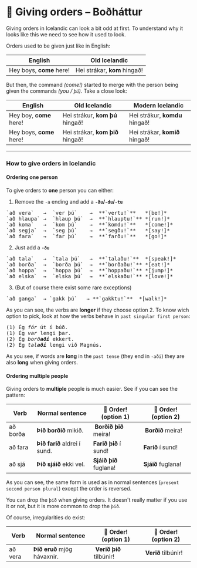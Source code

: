 # 👮 Giving orders – Boðháttur
Giving orders in Icelandic can look a bit odd at first. To understand why it looks like this we need to see how it used to look.

Orders used to be given just like in English:

| English | Old Icelandic |
| --- | --- |
| Hey boys, **come** here! | Hei strákar, **kom** hingað! |

But then, the command *(come!)* started to merge with the person being given the commands *(you / `þú`)*. Take a close look:

| English | Old Icelandic | Modern Icelandic |
| --- | --- | --- |
| Hey boy, **come** here! | Hei strákur, **kom þú** hingað! | Hei strákur, **komdu** hingað! |
| Hey boys, **come** here! | Hei strákar, **kom þið** hingað! | Hei strákar, **komið** hingað! |

---

### How to give orders in Icelandic

#### Ordering one person

To give orders to **one** person you can either:

1. Remove the `-a` ending and add a **`-ðu`/`-du`/`-tu`**
<pre>
`að vera`   →  `ver þú`    →  **`vertu!`**   *[be!]*
`að hlaupa` →  `hlaup þú`  →  **`hlauptu!`** *[run!]*
`að koma`   →  `kom þú`    →  **`komdu!`**   *[come!]*
`að segja`  →  `seg þú`    →  **`segðu!`**   *[say!]*
`að fara`   →  `far þú`    →  **`farðu!`**   *[go!]*
</pre>
2. Just add a **`-ðu`**
<pre>
`að tala`   →  `tala þú`   →  **`talaðu!`**  *[speak!]*
`að borða`  →  `borða þú`  →  **`borðaðu!`** *[eat!]*
`að hoppa`  →  `hoppa þú`  →  **`hoppaðu!`** *[jump!]*
`að elska`  →  `elska þú`  →  **`elskaðu!`** *[love!]*
</pre>
3. (But of course there exist some rare exceptions)
<pre>
`að ganga`  → `gakk þú`   → **`gakktu!`**  *[walk!]*
</pre>

As you can see, the verbs are **longer** if they choose option 2. To know wich option to pick, look at how the verbs behave in `past singular first person`:

<pre>
(1) Ég <i>fór</i> út í búð.
(1) Ég <i>var</i> lengi þar.
(2) Ég <i>borð<b>aði</b></i> ekkert.
(2) Ég <i>tal<b>aði</b></i> lengi við Magnús.
</pre>

As you see, if words are **long** in the `past tense` (they end in `-aði`) they are also **long** when giving orders.

#### Ordering multiple people

<!-- Note: Þetta ætti að koma miklu seinna í kennslunni -->

Giving orders to **multiple** people is much easier. See if you can see the pattern:

| Verb | Normal sentence | 👮 Order! (option 1) | 👮 Order! (option 2) |
| --- | --- | --- | --- |
| að borða | **Þið borðið** mikið. | **Borðið þið** meira! | **Borðið** meira! |
| að fara | **Þið farið** aldrei í sund. | **Farið þið** í sund! | **Farið** í sund! |
| að sjá | **Þið sjáið** ekki vel. | **Sjáið þið** fuglana! | **Sjáið** fuglana! |

As you can see, the same form is used as in normal sentences (`present second person plural`) except the order is reversed.

You can drop the `þið` when giving orders. It doesn't really matter if you use it or not, but it is more common to drop the `þið`.

Of course, irregularities do exist:

| Verb | Normal sentence | 👮 Order! (option 1) | 👮 Order! (option 2) |
| --- | --- | --- | --- |
| að vera | **Þið eruð** mjög hávaxnir. | **Verið þið** tilbúnir! | **Verið** tilbúnir! |